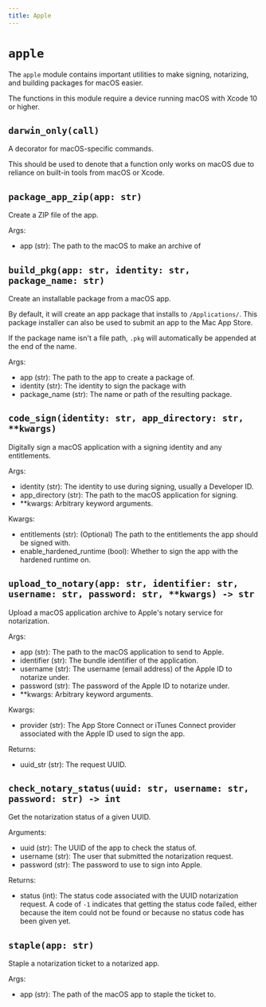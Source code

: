 ```yaml
---
title: Apple
---
```


# `apple`

The `apple` module contains important utilities to make signing, notarizing, and building
packages for macOS easier.

The functions in this module require a device running macOS with Xcode 10 or higher.

## `darwin_only(call)`

A decorator for macOS-specific commands.

This should be used to denote that a function only works on macOS due to reliance on built-in
tools from macOS or Xcode.

## `package_app_zip(app: str)`

Create a ZIP file of the app.

Args:

- app (str): The path to the macOS to make an archive of

## `build_pkg(app: str, identity: str, package_name: str)`

Create an installable package from a macOS app.

By default, it will create an app package that installs to `/Applications/`. This package
installer can also be used to submit an app to the Mac App Store.

If the package name isn't a file path, `.pkg` will automatically be appended at the end of the
name.

Args:

- app (str): The path to the app to create a package of.
- identity (str): The identity to sign the package with
- package_name (str): The name or path of the resulting package.

## `code_sign(identity: str, app_directory: str, **kwargs)`

Digitally sign a macOS application with a signing identity and any entitlements.

Args:

- identity (str): The identity to use during signing, usually a Developer ID.
- app_directory (str): The path to the macOS application for signing.
- \*\*kwargs: Arbitrary keyword arguments.

Kwargs:

- entitlements (str): (Optional) The path to the entitlements the app should be signed with.
- enable_hardened_runtime (bool): Whether to sign the app with the hardened runtime on.

## `upload_to_notary(app: str, identifier: str, username: str, password: str, **kwargs) -> str`

Upload a macOS application archive to Apple's notary service for notarization.

Args:

- app (str): The path to the macOS application to send to Apple.
- identifier (str): The bundle identifier of the application.
- username (str): The username (email address) of the Apple ID to notarize under.
- password (str): The password of the Apple ID to notarize under.
- \*\*kwargs: Arbitrary keyword arguments.

Kwargs:

- provider (str): The App Store Connect or iTunes Connect provider associated with the Apple
  ID used to sign the app.

Returns:

- uuid_str (str): The request UUID.

## `check_notary_status(uuid: str, username: str, password: str) -> int`

Get the notarization status of a given UUID.

Arguments:

- uuid (str): The UUID of the app to check the status of.
- username (str): The user that submitted the notarization request.
- password (str): The password to use to sign into Apple.

Returns:

- status (int): The status code associated with the UUID notarization request. A code of `-1`
  indicates that getting the status code failed, either because the item could not be
  found or because no status code has been given yet.

## `staple(app: str)`

Staple a notarization ticket to a notarized app.

Args:

- app (str): The path of the macOS app to staple the ticket to.
